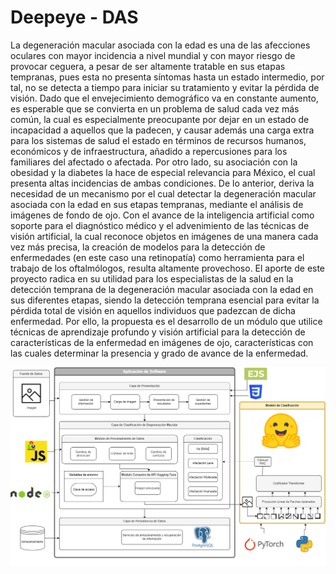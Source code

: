 # Deepeye - DAS
La degeneración macular asociada con la edad es una de las afecciones oculares con mayor incidencia a nivel mundial y con mayor riesgo de provocar ceguera, a pesar de ser altamente tratable en sus etapas tempranas, pues esta no presenta síntomas hasta un estado intermedio, por tal, no se detecta a tiempo para iniciar su tratamiento y evitar la pérdida de visión. Dado que el envejecimiento demográfico va en constante aumento, es esperable que se convierta en un problema de salud cada vez más común, la cual es especialmente preocupante por dejar en un estado de incapacidad a aquellos que la padecen, y causar además una carga extra para los sistemas de salud el estado en términos de recursos humanos, económicos y de infraestructura, añadido a repercusiones para los familiares del afectado o afectada. Por otro lado, su asociación con la obesidad y la diabetes la hace de especial relevancia para México, el cual presenta altas incidencias de ambas condiciones.
De lo anterior, deriva la necesidad de un mecanismo por el cual detectar la degeneración macular asociada con la edad en sus etapas tempranas, mediante el análisis de imágenes de fondo de ojo. Con el avance de la inteligencia artificial como soporte para el diagnóstico médico y el advenimiento de las técnicas de visión artificial, la cual reconoce objetos en imágenes de una manera cada vez más precisa, la creación de modelos para la detección de enfermedades (en este caso una retinopatía) como herramienta para el trabajo de los oftalmólogos, resulta altamente provechoso.
El aporte de este proyecto radica en su utilidad para los especialistas de la salud en la detección temprana de la degeneración macular asociada con la edad en sus diferentes etapas, siendo la detección temprana esencial para evitar la pérdida total de visión en aquellos individuos que padezcan de dicha enfermedad. Por ello, la propuesta es el desarrollo de un módulo que utilice técnicas de aprendizaje profundo y visión artificial para la detección de características de la enfermedad en imágenes de ojo, características con las cuales determinar la presencia y grado de avance de la enfermedad.

![Arquitectura](https://github.com/augustoreyesdelgado/DMAE-Evaluation-Support/raw/master/Arquitectura.png)
